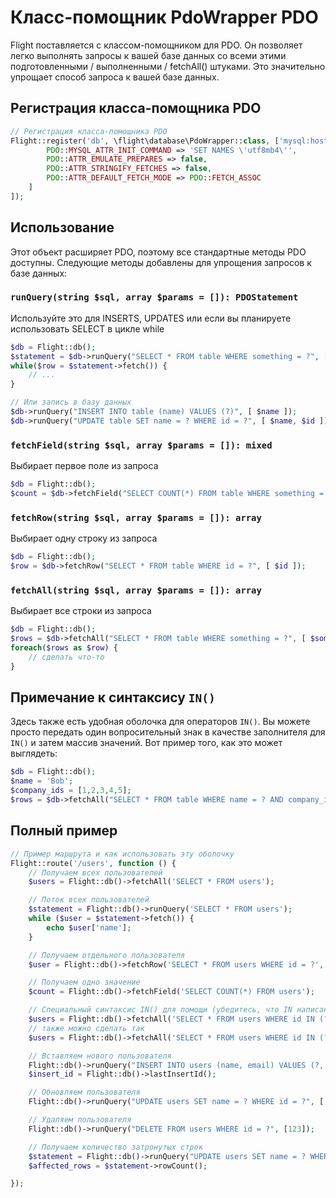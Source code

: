 # Класс-помощник PdoWrapper PDO

Flight поставляется с классом-помощником для PDO. Он позволяет легко выполнять запросы к вашей базе данных со всеми этими подготовленными / выполненными / fetchAll() штуками. Это значительно упрощает способ запроса к вашей базе данных.

## Регистрация класса-помощника PDO

```php
// Регистрация класса-помощника PDO
Flight::register('db', \flight\database\PdoWrapper::class, ['mysql:host=localhost;dbname=cool_db_name', 'user', 'pass', [
		PDO::MYSQL_ATTR_INIT_COMMAND => 'SET NAMES \'utf8mb4\'',
		PDO::ATTR_EMULATE_PREPARES => false,
		PDO::ATTR_STRINGIFY_FETCHES => false,
		PDO::ATTR_DEFAULT_FETCH_MODE => PDO::FETCH_ASSOC
	]
]);
```

## Использование
Этот объект расширяет PDO, поэтому все стандартные методы PDO доступны. Следующие методы добавлены для упрощения запросов к базе данных:

### `runQuery(string $sql, array $params = []): PDOStatement`
Используйте это для INSERTS, UPDATES или если вы планируете использовать SELECT в цикле while

```php
$db = Flight::db();
$statement = $db->runQuery("SELECT * FROM table WHERE something = ?", [ $something ]);
while($row = $statement->fetch()) {
	// ...
}

// Или запись в базу данных
$db->runQuery("INSERT INTO table (name) VALUES (?)", [ $name ]);
$db->runQuery("UPDATE table SET name = ? WHERE id = ?", [ $name, $id ]);
```

### `fetchField(string $sql, array $params = []): mixed`
Выбирает первое поле из запроса

```php
$db = Flight::db();
$count = $db->fetchField("SELECT COUNT(*) FROM table WHERE something = ?", [ $something ]);
```

### `fetchRow(string $sql, array $params = []): array`
Выбирает одну строку из запроса

```php
$db = Flight::db();
$row = $db->fetchRow("SELECT * FROM table WHERE id = ?", [ $id ]);
```

### `fetchAll(string $sql, array $params = []): array`
Выбирает все строки из запроса

```php
$db = Flight::db();
$rows = $db->fetchAll("SELECT * FROM table WHERE something = ?", [ $something ]);
foreach($rows as $row) {
	// сделать что-то
}
```

## Примечание к синтаксису `IN()`
Здесь также есть удобная оболочка для операторов `IN()`. Вы можете просто передать один вопросительный знак в качестве заполнителя для `IN()` и затем массив значений. Вот пример того, как это может выглядеть:

```php
$db = Flight::db();
$name = 'Bob';
$company_ids = [1,2,3,4,5];
$rows = $db->fetchAll("SELECT * FROM table WHERE name = ? AND company_id IN (?)", [ $name, $company_ids ]);
```

## Полный пример

```php
// Пример маршрута и как использовать эту оболочку
Flight::route('/users', function () {
	// Получаем всех пользователей
	$users = Flight::db()->fetchAll('SELECT * FROM users');

	// Поток всех пользователей
	$statement = Flight::db()->runQuery('SELECT * FROM users');
	while ($user = $statement->fetch()) {
		echo $user['name'];
	}

	// Получаем отдельного пользователя
	$user = Flight::db()->fetchRow('SELECT * FROM users WHERE id = ?', [123]);

	// Получаем одно значение
	$count = Flight::db()->fetchField('SELECT COUNT(*) FROM users');

	// Специальный синтаксис IN() для помощи (убедитесь, что IN написан заглавными буквами)
	$users = Flight::db()->fetchAll('SELECT * FROM users WHERE id IN (?)', [[1,2,3,4,5]]);
	// также можно сделать так
	$users = Flight::db()->fetchAll('SELECT * FROM users WHERE id IN (?)', [ '1,2,3,4,5']);

	// Вставляем нового пользователя
	Flight::db()->runQuery("INSERT INTO users (name, email) VALUES (?, ?)", ['Bob', 'bob@example.com']);
	$insert_id = Flight::db()->lastInsertId();

	// Обновляем пользователя
	Flight::db()->runQuery("UPDATE users SET name = ? WHERE id = ?", ['Bob', 123]);

	// Удаляем пользователя
	Flight::db()->runQuery("DELETE FROM users WHERE id = ?", [123]);

	// Получаем количество затронутых строк
	$statement = Flight::db()->runQuery("UPDATE users SET name = ? WHERE name = ?", ['Bob', 'Sally']);
	$affected_rows = $statement->rowCount();

});
```